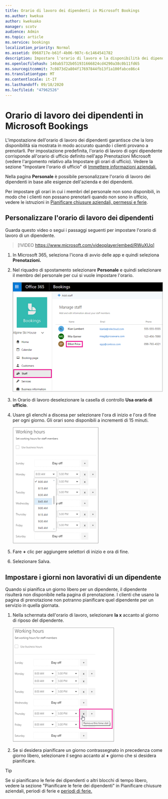 ```yaml
---
title: Orario di lavoro dei dipendenti in Microsoft Bookings
ms.author: kwekua
author: kwekuako
manager: scotv
audience: Admin
ms.topic: article
ms.service: bookings
localization_priority: Normal
ms.assetid: 0968717e-b61f-4b06-987c-6c1464541782
description: Impostare l'orario di lavoro e la disponibilità dei dipendenti in Microsoft Bookings.
ms.openlocfilehash: 140ab5732b051931666824cd4290a38c0b11fd65
ms.sourcegitcommit: 7c0873d2a804f17697844fb13f1a100fabce86c4
ms.translationtype: MT
ms.contentlocale: it-IT
ms.lasthandoff: 09/18/2020
ms.locfileid: "47962526"
---
```

# <a name="employee-working-hours-in-microsoft-bookings"></a>Orario di lavoro dei dipendenti in Microsoft Bookings

L'impostazione dell'orario di lavoro dei dipendenti garantisce che la loro disponibilità sia mostrata in modo accurato quando i clienti provano a prenotarli. Per impostazione predefinita, l'orario di lavoro di ogni dipendente corrisponde all'orario di ufficio definito nell'app Prenotazioni Microsoft (vedere l'argomento relativo alla Impostare gli orari di ufficio). Vedere la sezione "Impostare l'orario di ufficio" di [Immettere informazioni aziendali.](enter-business-information.md#set-your-business-hours)

Nella pagina **Personale** è possibile personalizzare l'orario di lavoro dei dipendenti in base alle esigenze dell'azienda e dei dipendenti.

Per impostare gli orari in cui i membri del personale non sono disponibili, in modo che i clienti non possano prenotarli quando non sono in ufficio, vedere le istruzioni in [Pianificare chiusure aziendali, permessi e ferie](schedule-closures-time-off-vacation.md).

## <a name="customize-employee-working-hours"></a>Personalizzare l'orario di lavoro dei dipendenti

Guarda questo video o segui i passaggi seguenti per impostare l'orario di lavoro di un dipendente.

> [!VIDEO https://www.microsoft.com/videoplayer/embed/RWuXUq]

1. In Microsoft 365, seleziona l'icona di avvio delle app e quindi seleziona **Prenotazioni.**

1. Nel riquadro di spostamento selezionare **Personale** e quindi selezionare il membro del personale per cui si vuole impostare l'orario.

   ![Immagine della schermata del personale di Bookings con il nome evidenziato](../media/bookings-staff-name-highlight.png)

1. In Orario di lavoro deselezionare la casella di controllo **Usa orario di ufficio**.

1. Usare gli elenchi a discesa per selezionare l'ora di inizio e l'ora di fine per ogni giorno. Gli orari sono disponibili a incrementi di 15 minuti.

   ![Immagine della schermata dell'orario di lavoro del personale di Bookings](../media/bookings-staff-hours.png)

1. Fare **+** clic per aggiungere selettori di inizio e ora di fine.

1. Selezionare Salva.

## <a name="set-an-employees-days-off"></a>Impostare i giorni non lavorativi di un dipendente

Quando si pianifica un giorno libero per un dipendente, il dipendente risulterà non disponibile nella pagina di prenotazione. I clienti che usano la pagina di prenotazione non potranno pianificare quel dipendente per un servizio in quella giornata.

1. Nella schermata dell'orario di lavoro, selezionare **la x** accanto al giorno di riposo del dipendente.

   ![Immagine della schermata dell'orario di lavoro del personale di Bookings con il mouse sul pulsante x](../media/bookings-staff-time-off.png)

1. Se si desidera pianificare un giorno contrassegnato in precedenza come giorno libero, selezionare il segno accanto al **+** giorno che si desidera pianificare.

> [!TIP]
> Se si pianificano le ferie dei dipendenti o altri blocchi di tempo libero, vedere la sezione "Pianificare le ferie dei dipendenti" in Pianificare chiusure aziendali, periodi di ferie e [periodi di ferie.](schedule-closures-time-off-vacation.md#schedule-employee-time-off)
